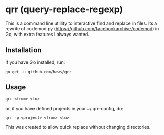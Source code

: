 qrr (query-replace-regexp)
==========================

This is a command line utillity to interactive find and replace in files. Its a rewrite of codemod.py (https://github.com/facebookarchive/codemod) in Go, with extra features I always wanted.

## Installation

If you have Go installed, run:

`go get -u github.com/haws/qrr`

## Usage

`qrr <from> <to>`

or, if you have defined projects in your ~/.qrr-config, do:

`qrr -p <project> <from> <to>` 

This was created to allow quick replace without changing directories.
